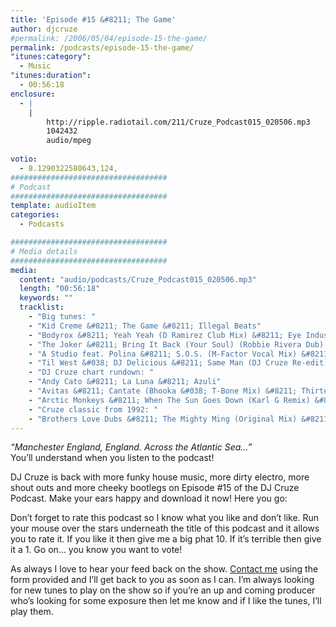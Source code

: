 ```yaml
---
title: 'Episode #15 &#8211; The Game'
author: djcruze
#permalink: /2006/05/04/episode-15-the-game/
permalink: /podcasts/episode-15-the-game/
"itunes:category":
  - Music
"itunes:duration":
  - 00:56:18
enclosure:
  - |
    |
        http://ripple.radiotail.com/211/Cruze_Podcast015_020506.mp3
        1042432
        audio/mpeg
        
votio:
  - 8.1290322580643,124,
###################################
# Podcast
###################################
template: audioItem
categories:
  - Podcasts

###################################
# Media details
###################################
media:
  content: "audio/podcasts/Cruze_Podcast015_020506.mp3"
  length: "00:56:18"
  keywords: ""
  tracklist:
    - "Big tunes: "
    - "Kid Creme &#8211; The Game &#8211; Illegal Beats"
    - "Bodyrox &#8211; Yeah Yeah (D Ramirez Club Mix) &#8211; Eye Industries"
    - "The Joker &#8211; Bring It Back (Your Soul) (Robbie Rivera Dub) &#8211; Hit!"
    - "A Studio feat. Polina &#8211; S.O.S. (M-Factor Vocal Mix) &#8211; Absolution"
    - "Til West &#038; DJ Delicious &#8211; Same Man (DJ Cruze Re-edit) &#8211; Data"
    - "DJ Cruze chart rundown: "
    - "Andy Cato &#8211; La Luna &#8211; Azuli"
    - "Avitas &#8211; Cantate (Bhooka &#038; T-Bone Mix) &#8211; Thirteen [rec]"
    - "Arctic Monkeys &#8211; When The Sun Goes Down (Karl G Remix) &#8211; Domino Records"
    - "Cruze classic from 1992: "
    - "Brothers Love Dubs &#8211; The Mighty Ming (Original Mix) &#8211; Stress Records"
---
```

*&#8220;Manchester England, England. Across the Atlantic Sea&#8230;&#8221;*  
You&#8217;ll understand when you listen to the podcast!

DJ Cruze is back with more funky house music, more dirty electro, more shout outs and more cheeky bootlegs on Episode #15 of the DJ Cruze Podcast. Make your ears happy and download it now! Here you go:

Don&#8217;t forget to rate this podcast so I know what you like and don&#8217;t like. Run your mouse over the stars underneath the title of this podcast and it allows you to rate it. If you like it then give me a big phat 10. If it&#8217;s terrible then give it a 1. Go on&#8230; you know you want to vote!

As always I love to hear your feed back on the show. [Contact me][4] using the form provided and I&#8217;ll get back to you as soon as I can. I&#8217;m always looking for new tunes to play on the show so if you&#8217;re an up and coming producer who&#8217;s looking for some exposure then let me know and if I like the tunes, I&#8217;ll play them.

 [1]: http://ripple.radiotail.com/211/Cruze_Podcast015_020506.mp3
 [2]: http://www.djcruze.co.uk/cms/podcasts/feed/rss2
 [3]: http://www.arcticmonkeys.com/
 [4]: http://www.djcruze.co.uk/cms/contact/
